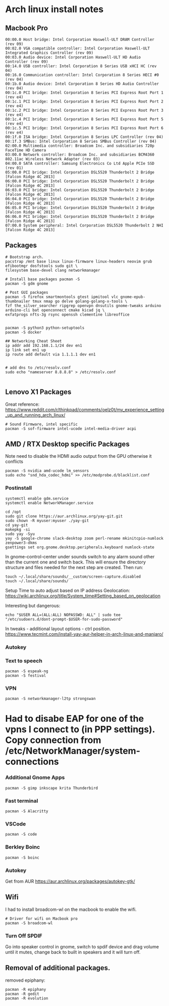 # Arch linux install notes


## Macbook Pro
```
00:00.0 Host bridge: Intel Corporation Haswell-ULT DRAM Controller (rev 09)
00:02.0 VGA compatible controller: Intel Corporation Haswell-ULT Integrated Graphics Controller (rev 09)
00:03.0 Audio device: Intel Corporation Haswell-ULT HD Audio Controller (rev 09)
00:14.0 USB controller: Intel Corporation 8 Series USB xHCI HC (rev 04)
00:16.0 Communication controller: Intel Corporation 8 Series HECI #0 (rev 04)
00:1b.0 Audio device: Intel Corporation 8 Series HD Audio Controller (rev 04)
00:1c.0 PCI bridge: Intel Corporation 8 Series PCI Express Root Port 1 (rev e4)
00:1c.1 PCI bridge: Intel Corporation 8 Series PCI Express Root Port 2 (rev e4)
00:1c.2 PCI bridge: Intel Corporation 8 Series PCI Express Root Port 3 (rev e4)
00:1c.4 PCI bridge: Intel Corporation 8 Series PCI Express Root Port 5 (rev e4)
00:1c.5 PCI bridge: Intel Corporation 8 Series PCI Express Root Port 6 (rev e4)
00:1f.0 ISA bridge: Intel Corporation 8 Series LPC Controller (rev 04)
00:1f.3 SMBus: Intel Corporation 8 Series SMBus Controller (rev 04)
02:00.0 Multimedia controller: Broadcom Inc. and subsidiaries 720p FaceTime HD Camera
03:00.0 Network controller: Broadcom Inc. and subsidiaries BCM4360 802.11ac Wireless Network Adapter (rev 03)
04:00.0 SATA controller: Samsung Electronics Co Ltd Apple PCIe SSD (rev 01)
05:00.0 PCI bridge: Intel Corporation DSL5520 Thunderbolt 2 Bridge [Falcon Ridge 4C 2013]
06:00.0 PCI bridge: Intel Corporation DSL5520 Thunderbolt 2 Bridge [Falcon Ridge 4C 2013]
06:03.0 PCI bridge: Intel Corporation DSL5520 Thunderbolt 2 Bridge [Falcon Ridge 4C 2013]
06:04.0 PCI bridge: Intel Corporation DSL5520 Thunderbolt 2 Bridge [Falcon Ridge 4C 2013]
06:05.0 PCI bridge: Intel Corporation DSL5520 Thunderbolt 2 Bridge [Falcon Ridge 4C 2013]
06:06.0 PCI bridge: Intel Corporation DSL5520 Thunderbolt 2 Bridge [Falcon Ridge 4C 2013]
07:00.0 System peripheral: Intel Corporation DSL5520 Thunderbolt 2 NHI [Falcon Ridge 4C 2013]
```



## Packages
```
# Bootstrap arch.
pacstrap /mnt base linux linux-firmware linux-headers neovim grub efibootmgr dosfstools sudo git \
filesystem base-devel clang networkmanager

# Install base packages pacman -S 
pacman -S gdm gnome

# Post GUI packages
pacman -S firefox smartmontools gtest ipmitool vlc gnome-epub-thumbnailer tmux nmap go delve golang-golang-x-tools \
fzf the_silver_searcher ripgrep openvpn dnsutils gnome-tweaks arduino arduino-cli bat openconnect cmake kicad jq \
exfatprogs nfts-3g rsync openssh clementine libreoffice


pacman -S python3 python-setuptools
pacman -S docker

## Networking Cheat Sheet
ip addr add 192.168.1.1/24 dev en1
ip link set en1 up
ip route add default via 1.1.1.1 dev en1


# add dns to /etc/resolv.conf
sudo echo "nameserver 8.8.8.8" > /etc/resolv.conf


```
## Lenovo X1 Packages
Great reference: https://www.reddit.com/r/thinkpad/comments/oelz0t/my_experience_setting_up_and_running_arch_linux/


```
# Sound Firmware, intel specific
pacman -S sof-firmware intel-ucode intel-media-driver acpi
```

## AMD / RTX Desktop specific Packages

Note need to disable the HDMI audio output from the GPU otherwise it conflicts 
```
pacman -S nvidia amd-ucode lm_sensors
sudo echo "snd_hda_codec_hdmi" >> /etc/modprobe.d/blacklist.conf
```


### Postinstall
```
systemctl enable gdm.service
systemctl enable NetworkManager.service

cd /opt
sudo git clone https://aur.archlinux.org/yay-git.git
sudo chown -R myuser:myuser ./yay-git
cd yay-git
makepkg -si
sudo yay -Syu
yay -S google-chrome slack-desktop zoom perl-rename mkinitcpio-numlock zenpower3-dkms
gsettings set org.gnome.desktop.peripherals.keyboard numlock-state

```
In gnome-control-center under sounds switch to any alarm sound other than the current one and switch back. This will ensure the directory structure and files needed for the next step are created. Then run:
```
touch ~/.local/share/sounds/__custom/screen-capture.disabled
touch ~/.local/share/sounds/
```

Setup Time to auto adjust based on IP address Geolocation:
https://wiki.archlinux.org/title/System_time#Setting_based_on_geolocation 

Interesting but dangerous:
```
echo "$USER ALL=(ALL:ALL) NOPASSWD: ALL" | sudo tee "/etc/sudoers.d/dont-prompt-$USER-for-sudo-password"
```


In tweaks - additional layout options - ctrl position.
https://www.tecmint.com/install-yay-aur-helper-in-arch-linux-and-manjaro/

### Autokey

### Text to speech
```
pacman -S espeak-ng
pacman -S festival
```
### VPN
```
pacman -S networkmanager-l2tp strongswan
```
# Had to disabe EAP for one of the vpns I connect to (in PPP settings). Copy connection from /etc/NetworkManager/system-connections

### Additional Gnome Apps
```
pacman -S gimp inkscape krita Thunderbird
```

### Fast terminal
```
pacman -S Alacritty
```

### VSCode
```
pacman -S code
```
### Berkley Boinc
```
pacman -S boinc
```
### Autokey
Get from AUR https://aur.archlinux.org/packages/autokey-gtk/
## Wifi
I had to install broadcom-wl on the macbook to enable the wifi. 
```
# Driver for wifi on Macbook pro
pacman -S broadcom-wl
```

### Turn Off SPDIF
Go into speaker control in gnome, switch to spdif device and drag volume until it mutes, change back to built in speakers and it will turn off.


## Removal of additional packages.
removed epiphany:
```
pacman -R epiphany
pacman -R gedit
pacman -R evolution

```
